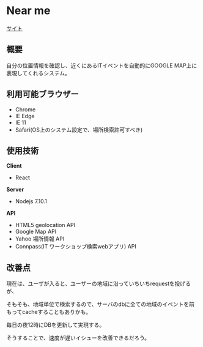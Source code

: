# Near me

[サイト](https://hidden-mesa-14684.herokuapp.com/)

## 概要

自分の位置情報を確認し、近くにあるITイベントを自動的にGOOGLE MAP上に表現してくれるシステム。

## 利用可能ブラウザー

- Chrome
- IE Edge
- IE 11
- Safari(OS上のシステム設定で、場所検索許可すべき)

## 使用技術

**Client**

- React

**Server**

- Nodejs 7.10.1

**API**

- HTML5 geolocation API
- Google Map API
- Yahoo 場所情報 API
- Connpass(IT ワークショップ検索webアプリ) API

## 改善点

現在は、ユーザが入ると、ユーザーの地域に沿っていちいちrequestを投げるが、

そもそも、地域単位で検索するので、サーバのdbに全ての地域のイベントを前もってcacheすることもありかも。

毎日の夜12時にDBを更新して実現する。

そうすることで、速度が遅いイシューを改善できるだろう。
